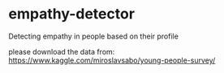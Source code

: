 # empathy-detector
Detecting empathy in people based on their profile

please download the data from:
https://www.kaggle.com/miroslavsabo/young-people-survey/
